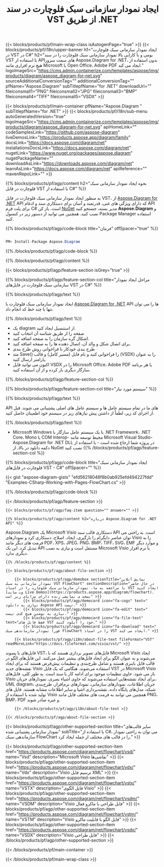 ﻿---
title: ایجاد نمودار سازمانی سبک فلوچارت در سند VST از طریق .NET 
weight: 3050
url: /fa/net/flowchart/vst/ 
description: کد منبع C# برای ایجاد نمودار سازمانی سبک فلوچارت در فایل vst در پلتفرم‌های .NET Framework، .NET Core، Mono.
---
{{< blocks/products/pf/main-wrap-class isAutogenPage="true" >}}
{{< blocks/products/pf/i18n/upper-banner h1="ایجاد نمودار سازمانی سبک فلوچارت در VST در C#" h2="بومی و با کارایی بالا نمودار سازمانی سبک فلوچارت را در سند VST با استفاده از APIهای سمت سرور Aspose.Diagram for .NET، بدون استفاده از هیچ نرم افزاری مانند Microsoft یا Open Office، Adobe PDF ایجاد می کند." logoImageSrc="https://cms.admin.containerize.com/templates/aspose/img/products/diagram/aspose_diagram-for-net.svg" sourceAdditionalConversionTag="" additionalConversionTag="" pfName="Aspose.Diagram" subTitlepfName="for .NET" downloadUrl="" fileiconsmall1="PNG" fileiconsmall2="JPG" fileiconsmall3="BMP" fileiconsmall4="TIFF" fileiconsmall5="VSDX" >}}

{{< blocks/products/pf/main-container pfName="Aspose.Diagram " subTitlepfName="for .NET" >}}
{{< blocks/products/pf/i18n/sub-menu autoGeneratedVersion="true" logoImageSrc="https://cms.admin.containerize.com/templates/aspose/img/products/diagram/aspose_diagram-for-net.svg" apiHomeLink="" codeSamplesLink="https://github.com/aspose-diagram" liveDemosLink="https://products.aspose.app/diagram/family" docsLink="https://docs.aspose.com/diagram/net" installationsDocsLink="https://docs.aspose.com/diagram/net" nugetLink="https://www.nuget.org/packages/aspose.diagram" nugetPackageName="" downloadAsLink="https://downloads.aspose.com/diagram/net" learnAsLink="https://docs.aspose.com/diagram/net" apiReference="" mavenRepoLink="" >}}

{{% blocks/products/pf/agp/content h2="نحوه ایجاد نمودار سازمانی سبک فلوچارت در فایل VST با استفاده از C#" %}}

 به منظور ایجاد نمودار سازمانی سبک فلوچارت در فایل VST، از
 [Aspose.Diagram for .NET](https://products.aspose.com/diagram/net) 
 API که دارای ویژگی های غنی، قدرتمند و آسان برای دستکاری سند و ادغام API برای پلت فرم C# است. باز کن
 [NuGet](https://www.nuget.org/packages/aspose.diagram) 
 مدیر بسته، جستجو کنید
 **Aspose.Diagram** 
 و نصب کنید. همچنین می توانید از دستور زیر در کنسول Package Manager استفاده کنید.

{{% blocks/products/pf/agp/code-block title="فرمان" offSpacer="true" %}}

```cs

PM> Install-Package Aspose.Diagram


```

{{% /blocks/products/pf/agp/code-block %}}

{{% /blocks/products/pf/agp/content %}}

{{< blocks/products/pf/agp/feature-section isGrey="true" >}}

{{% blocks/products/pf/agp/feature-section-col title="مراحل ایجاد نمودار سازمانی سبک فلوچارت در فایل‌های VST در C#" %}}

{{% blocks/products/pf/agp/text %}}

 ایجاد نمودار سازمانی سبک فلوچارت با
 [Aspose.Diagram for .NET](https://products.aspose.com/diagram/net) 
 API ها را می توان تنها با چند خط کد انجام داد.

{{% /blocks/products/pf/agp/text %}}

+ یک diagram از استنسیل ایجاد کنید.
+ صفحه را از طریق شناسه آن انتخاب کنید
+ اشکال گره سازمان را به صفحه اضافه کنید.
+ برای اتصال شکل و والد آن، اتصال دهنده ها را به صفحه اضافه کنید.
+ طرح بندی خودکار با فراخوانی روش طرح بندی
+ متد Save() را فراخوانی کنید و نام فایل (مسیر کامل) و قالب (VSDX) را به عنوان پارامتر ارسال کنید.
+ اکنون می توانید فایل VSDX را در Microsoft Office، Adobe PDF یا هر برنامه سازگار دیگری باز کرده و از آن استفاده کنید.

{{% /blocks/products/pf/agp/feature-section-col %}}

{{% blocks/products/pf/agp/feature-section-col title="سیستم مورد نیاز" %}}

{{% blocks/products/pf/agp/text %}}

 API های ما در تمام سیستم عامل ها و سیستم عامل های اصلی پشتیبانی می شوند. قبل از اجرای کد زیر، لطفاً از داشتن پیش نیازهای زیر در سیستم خود اطمینان حاصل کنید.

{{% /blocks/products/pf/agp/text %}}

- Microsoft Windows یا یک سیستم عامل سازگار با .NET Framework، .NET Core، Mono یا COM Interop- محیط توسعه مانند Microsoft Visual Studio- Aspose.Diagram for .NET DLL در پروژه شما ارجاع شده است - با استفاده از دکمه دانلود در بالا، از NuGet نصب کنید
{{% /blocks/products/pf/agp/feature-section-col %}}

{{% blocks/products/pf/agp/code-block title="ایجاد نمودار سازمانی سبک فلوچارت در فایل‌های VST - C#" offSpacer="" %}}

{{< gist "aspose-diagram-gists" "efd56218048f8b0ab925efd494227fdd" "Examples-CSharp-Working-with-Pages-FlowChart.cs" >}}


{{% /blocks/products/pf/agp/code-block %}}

{{< /blocks/products/pf/agp/feature-section >}}

    {{< blocks/products/pf/agp/faq-item question="" answer="" >}}


<!-- aboutfile Starts -->

    {{% blocks/products/pf/agp/content h2="درباره Aspose.Diagram for .NET API" %}}

 Aspose.Diagram یک Microsoft Visio دستکاری قالب سند API است. به راحتی می توان عناصر دایگرام را بارگیری، ایجاد، اصلاح، دستکاری کرد و نمودارهای Visio را به فرمت های دیگر مانند PDF، XPS، JPEG، PNG، BMP، TIFF، SVG، EMF و موارد دیگر تبدیل کرد. این یک API مستقل است و نیازی به نصب Microsoft Visio یا نرم افزار دیگری ندارد.  



    {{% /blocks/products/pf/agp/content %}}
    
    {{< blocks/products/pf/agp/about-file-section >}}
    
        {{< blocks/products/pf/agp/demobox sectionTitle="نمایش آنلاین نمودار سازمانی به سبک VST FlowChart" sectionDescription="در حال حاضر با مراجعه به ما، نمودار سازمانی سبک فلوچارت را در اسناد VST ایجاد کنید [وب سایت Live Demos](https://products.aspose.app/diagram/flowchart). نسخه ی نمایشی زنده دارای مزایای زیر است" >}}
            {{< blocks/products/pf/agp/democard icon="fa-cogs" text=" نیازی به دانلود Aspose API نیست." >}}
            {{< blocks/products/pf/agp/democard icon="fa-edit" text=" نیازی به نوشتن هیچ کدی نیست." >}}
            {{< blocks/products/pf/agp/democard icon="fa-file-text" text="فقط فایل های VST خود را آپلود کنید." >}}
            {{< blocks/products/pf/agp/democard icon="fa-download" text=" فوراً نمودار سازماندهی سبک FlowChart را در اسناد VST ایجاد می کند." >}}
    
        {{< blocks/products/pf/agp/i18n/about-file-text fileFormat="VST" readMoreLink="https://docs.fileformat.com/visio/vst/" >}}
فایل‌های با پسوند VST، فایل‌های تصویر برداری هستند که با Microsoft Visio ایجاد می‌شوند و به عنوان الگو برای ایجاد فایل‌های بیشتر عمل می‌کنند. این فایل‌های الگو در قالب فایل باینری هستند و شامل طرح‌بندی و تنظیمات پیش‌فرض هستند که برای ایجاد نقشه‌های جدید Visio استفاده می‌شوند. هنگامی که یک فایل VST در Microsoft Visio باز می شود، حاوی تنظیمات موجود برای ادامه کار با سند است. به طور کلی، فایل‌های Visio برای ایجاد نقشه‌هایی استفاده می‌شوند که حاوی اشیاء بصری، نمودارهای جریان، UML diagram، جریان اطلاعات، نمودارهای سازمانی، نمودارهای نرم‌افزار، طرح‌بندی شبکه، مدل‌های پایگاه داده، نقشه‌برداری اشیا و سایر اطلاعات مشابه هستند. فایل های تولید شده با استفاده از Visio همچنین می توانند به فرمت های مختلف فایل مانند PNG، BMP، PDF و غیره صادر شوند. 

        {{< /blocks/products/pf/agp/i18n/about-file-text >}}
    
    {{< /blocks/products/pf/agp/about-file-section >}}

<!-- aboutfile Ends -->

{{< blocks/products/pf/agp/other-supported-section title="سایر قالب‌های نمودار سازمانی پشتیبانی شده" subTitle="با استفاده از C#، می توان به راحتی نمودار سازماندهی سبک FlowChart را در قالب های مختلف از جمله ایجاد کرد." >}}

{{< blocks/products/pf/agp/other-supported-section-item href="https://products.aspose.com/diagram/net/flowchart/vsd/" name="Vsd" description="Microsoft Visio نقاشی‌ها" >}}
{{< blocks/products/pf/agp/other-supported-section-item href="https://products.aspose.com/diagram/net/flowchart/vdx/" name="Vdx" description="Visio ترسیم فایل XML" >}}
{{< blocks/products/pf/agp/other-supported-section-item href="https://products.aspose.com/diagram/net/flowchart/vstx/" name="VSTX" description="فایل الگوی Visio" >}}
{{< blocks/products/pf/agp/other-supported-section-item href="https://products.aspose.com/diagram/net/flowchart/vsdm/" name="VSDM" description="Visio فایل طراحی با ماکرو فعال" >}}
{{< blocks/products/pf/agp/other-supported-section-item href="https://products.aspose.com/diagram/net/flowchart/vstm/" name="VSTM" description="Visio فایل الگو با قابلیت ماکرو" >}}
{{< blocks/products/pf/agp/other-supported-section-item href="https://products.aspose.com/diagram/net/flowchart/vsdx/" name="VSDX" description="Visio فایل طراحی" >}}
{{< /blocks/products/pf/agp/other-supported-section >}}

{{< /blocks/products/pf/main-container >}}
    
{{< /blocks/products/pf/main-wrap-class >}}